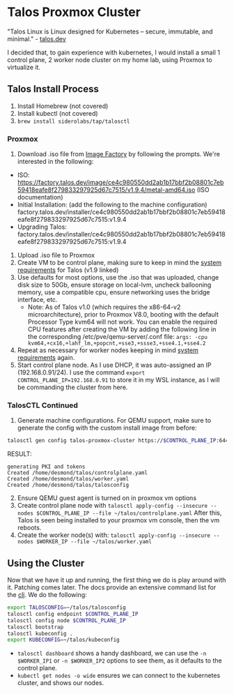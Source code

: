 # Talos Proxmox Cluster

"Talos Linux is Linux designed for Kubernetes – secure, immutable, and minimal." - [talos.dev](https://talos.dev)

I decided that, to gain experience with kubernetes, I would install a small 1 control plane, 2 worker node cluster on my home lab, using Proxmox to virtualize it. 

## Talos Install Process

1. Install Homebrew (not covered)
2. Install kubectl (not covered)
3. `brew install siderolabs/tap/talosctl`

### Proxmox

1. Download .iso file from [Image Factory](https://factory.talos.dev/) by following the prompts. We're interested in the following:
- ISO: https://factory.talos.dev/image/ce4c980550dd2ab1b17bbf2b08801c7eb59418eafe8f279833297925d67c7515/v1.9.4/metal-amd64.iso (ISO documentation) 
- Initial Installation: (add the following to the machine configuration) factory.talos.dev/installer/ce4c980550dd2ab1b17bbf2b08801c7eb59418eafe8f279833297925d67c7515:v1.9.4 
- Upgrading Talos: factory.talos.dev/installer/ce4c980550dd2ab1b17bbf2b08801c7eb59418eafe8f279833297925d67c7515:v1.9.4 
1. Upload .iso file to Proxmox
2. Create VM to be control plane, making sure to keep in mind the [system requirements](https://www.talos.dev/v1.9/introduction/system-requirements/) for Talos (v1.9 linked)
3. Use defaults for most options, use the .iso that was uploaded, change disk size to 50Gb, ensure storage on local-lvm, uncheck ballooning memory, use a compatible cpu, ensure networking uses the bridge interface, etc.
   - Note: As of Talos v1.0 (which requires the x86-64-v2 microarchitecture), prior to Proxmox V8.0, booting with the default Processor Type kvm64 will not work. You can enable the required CPU features after creating the VM by adding the following line in the corresponding /etc/pve/qemu-server/<vmid>.conf file: `args: -cpu kvm64,+cx16,+lahf_lm,+popcnt,+sse3,+ssse3,+sse4.1,+sse4.2`
4. Repeat as necessary for worker nodes keeping in mind [system requirements](https://www.talos.dev/v1.9/introduction/system-requirements/) again.
5. Start control plane node. As I use DHCP, it was auto-assigned an IP (192.168.0.91/24). I use the command `export CONTROL_PLANE_IP=192.168.0.91` to store it in my WSL instance, as I will be commanding the cluster from here. 

### TalosCTL Continued

1. Generate machine configurations. For QEMU support, make sure to generate the config with the custom install image from before:

```sh 
talosctl gen config talos-proxmox-cluster https://$CONTROL_PLANE_IP:6443 --output-dir ~/talos --install-image factory.talos.dev/installer/ce4c980550dd2ab1b17bbf2b08801c7eb59418eafe8f279833297925d67c7515:v1.9.4 
```
RESULT:
```
generating PKI and tokens
Created /home/desmond/talos/controlplane.yaml
Created /home/desmond/talos/worker.yaml
Created /home/desmond/talos/talosconfig
```
2. Ensure QEMU guest agent is turned on in proxmox vm options
3. Create control plane node with `talosctl apply-config --insecure --nodes $CONTROL_PLANE_IP --file ~/talos/controlplane.yaml` After this, Talos is seen being installed to your proxmox vm console, then the vm reboots. 
4. Create the worker node(s) with: `talosctl apply-config --insecure --nodes $WORKER_IP --file ~/talos/worker.yaml`

## Using the Cluster

Now that we have it up and running, the first thing we do is play around with it. Patching comes later. The docs provide an extensive command list for the [cli](https://www.talos.dev/v1.9/reference/cli/). We do the following:
```sh 
export TALOSCONFIG=~/talos/talosconfig
talosctl config endpoint $CONTROL_PLANE_IP
talosctl config node $CONTROL_PLANE_IP
talosctl bootstrap
talosctl kubeconfig .
export KUBECONFIG=~/talos/kubeconfig
```
- `talosctl dashboard` shows a handy dashboard, we can use the `-n $WORKER_IP1` or `-n $WORKER_IP2` options to see them, as it defaults to the control plane.
- `kubectl get nodes -o wide` ensures we can connect to the kubernetes cluster, and shows our nodes.